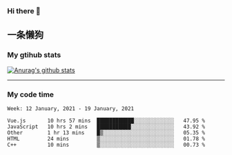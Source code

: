 ### Hi there 👋

## 一条懒狗
<!--
**kiss-me-quickly/kiss-me-quickly** is a ✨ _special_ ✨ repository because its `README.md` (this file) appears on your GitHub profile.

Here are some ideas to get you started:

- 🔭 I’m currently working on ...
- 🌱 I’m currently learning ...
- 👯 I’m looking to collaborate on ...
- 🤔 I’m looking for help with ...
- 💬 Ask me about ...
- 📫 How to reach me: ...
- 😄 Pronouns: ...
- ⚡ Fun fact: ...
-->


### My gtihub stats

[![Anurag's github stats](https://github-readme-stats.vercel.app/api?username=kiss-me-quickly)](https://github.com/anuraghazra/github-readme-stats)

***

### My code time

<!--START_SECTION:waka-->
```text
Week: 12 January, 2021 - 19 January, 2021

Vue.js       10 hrs 57 mins  ████████████░░░░░░░░░░░░░   47.95 % 
JavaScript   10 hrs 2 mins   ███████████░░░░░░░░░░░░░░   43.92 % 
Other        1 hr 13 mins    █▒░░░░░░░░░░░░░░░░░░░░░░░   05.35 % 
HTML         24 mins         ▒░░░░░░░░░░░░░░░░░░░░░░░░   01.78 % 
C++          10 mins         ▒░░░░░░░░░░░░░░░░░░░░░░░░   00.73 % 
```
<!--END_SECTION:waka-->
